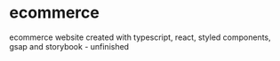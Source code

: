 # ecommerce
ecommerce website created with typescript, react, styled components, gsap and storybook - unfinished 



